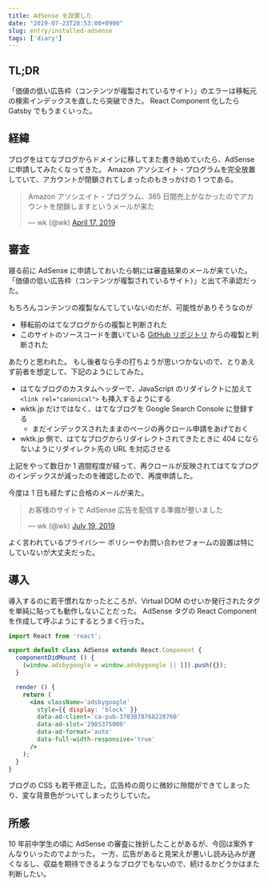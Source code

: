 ```yaml
---
title: AdSense を設置した
date: "2019-07-23T20:53:00+0900"
slug: entry/installed-adsense
tags: ['diary']
---
```


## TL;DR

「価値の低い広告枠（コンテンツが複製されているサイト）」のエラーは移転元の検索インデックスを直したら突破できた。
React Component 化したら Gatsby でもうまくいった。

## 経緯

ブログをはてなブログからドメインに移してまた書き始めていたら、AdSense に申請してみたくなってきた。
Amazon アソシエイト・プログラムを完全放置していて、アカウントが閉鎖されてしまったのもきっかけの 1 つである。

<blockquote class="twitter-tweet" data-lang="ja"><p lang="ja" dir="ltr">Amazon アソシエイト・プログラム、365 日間売上がなかったのでアカウントを閉鎖しますというメールが来た</p>&mdash; wk (@wk) <a href="https://twitter.com/wk/status/1118486694527811585?ref_src=twsrc%5Etfw">April 17, 2019</a></blockquote>

## 審査

寝る前に AdSense に申請しておいたら朝には審査結果のメールが来ていた。
「価値の低い広告枠（コンテンツが複製されているサイト）」と出て不承認だった。

もちろんコンテンツの複製なんてしていないのだが、可能性がありそうなのが

- 移転前のはてなブログからの複製と判断された
- このサイトのソースコードを置いている [GitHub リポジトリ](https://github.com/wktk/wktk.jp) からの複製と判断された

あたりと思われた。
もし後者なら手の打ちようが思いつかないので、とりあえず前者を想定して、下記のようにしてみた。

- はてなブログのカスタムヘッダーで、JavaScript のリダイレクトに加えて `<link rel="canonical">` も挿入するようにする
- wktk.jp だけではなく、はてなブログを Google Search Console に登録する
  - まだインデックスされたままのページの再クロール申請をあげておく
- wktk.jp 側で、はてなブログからリダイレクトされてきたときに 404 にならないようにリダイレクト先の URL を対応させる

上記をやって数日か 1 週間程度が経って、再クロールが反映されてはてなブログのインデックスが減ったのを確認したので、再度申請した。

今度は 1 日も経たずに合格のメールが来た。

<blockquote class="twitter-tweet" data-lang="ja"><p lang="ja" dir="ltr">お客様のサイトで AdSense 広告を配信する準備が整いました</p>&mdash; wk (@wk) <a href="https://twitter.com/wk/status/1152192141499568129?ref_src=twsrc%5Etfw">July 19, 2019</a></blockquote>

よく言われているプライバシー ポリシーやお問い合わせフォームの設置は特にしていないが大丈夫だった。

## 導入

導入するのに若干慣れなかったところが、Virtual DOM のせいか発行されたタグを単純に貼っても動作しないことだった。
AdSense タグの React Component を作成して呼ぶようにするとうまく行った。

```jsx
import React from 'react';

export default class AdSense extends React.Component {
  componentDidMount () {
    (window.adsbygoogle = window.adsbygoogle || []).push({});
  }

  render () {
    return (
      <ins className='adsbygoogle'
        style={{ display: 'block' }}
        data-ad-client='ca-pub-3703878768228760'
        data-ad-slot='2985375000'
        data-ad-format='auto'
        data-full-width-responsive='true'
      />
    );
  }
}
```

ブログの CSS も若干修正した。広告枠の周りに微妙に隙間ができてしまったり、変な背景色がついてしまったりしていた。

## 所感

10 年前中学生の頃に AdSense の審査に挫折したことがあるが、今回は案外すんなりいったのでよかった。
一方、広告があると見栄えが悪いし読み込みが遅くなるし、収益を期待できるようなブログでもないので、続けるかどうかはまた判断したい。
